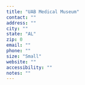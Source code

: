 ```yaml
---
title: "UAB Medical Museum"
contact: ""
address: ""
city: ""
state: "AL"
zip: 0
email: ""
phone: ""
size: "Small"
website: ""
accessibility: ""
notes: ""
--- 
```

